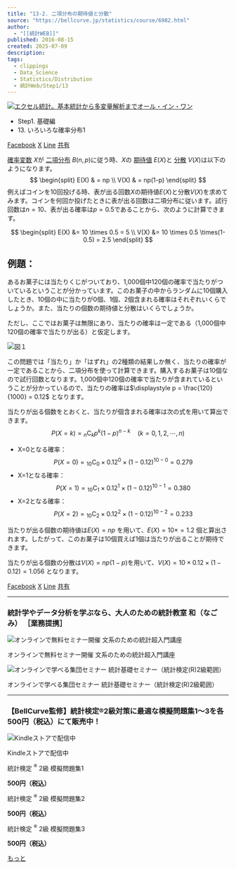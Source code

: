 ```yaml
---
title: "13-2. 二項分布の期待値と分散"
source: "https://bellcurve.jp/statistics/course/6982.html"
author:
  - "[[統計WEB]]"
published: 2016-08-15
created: 2025-07-09
description: 
tags:
  - clippings
  - Data_Science
  - Statistics/Distribution
  - 統計Web/Step1/13
---
```

[![エクセル統計。基本統計から多変量解析までオール・イン・ワン](https://bellcurve.jp/statistics/wp-content/uploads/2024/09/statistics02_a_ver3.png "エクセル統計。基本統計から多変量解析までオール・イン・ワン")](https://bellcurve.jp/ex/)

- Step1. 基礎編
- 13\. いろいろな確率分布1

[Facebook](https://bellcurve.jp/#facebook "Facebook") [X](https://bellcurve.jp/#x "X") [Line](https://bellcurve.jp/#line "Line") [共有](https://www.addtoany.com/share#url=https%3A%2F%2Fbellcurve.jp%2Fstatistics%2Fcourse%2F6982.html&title=13-2.%20%E4%BA%8C%E9%A0%85%E5%88%86%E5%B8%83%E3%81%AE%E6%9C%9F%E5%BE%85%E5%80%A4%E3%81%A8%E5%88%86%E6%95%A3)

[確率変数](https://bellcurve.jp/statistics/glossary/807.html) $X$が [二項分布](https://bellcurve.jp/statistics/glossary/426.html) $B(n,p)$に従う時、$X$の [期待値](https://bellcurve.jp/statistics/glossary/891.html) $E(X)$と [分散](https://bellcurve.jp/statistics/glossary/1032.html) $V(X)$は以下のようになります。
$$
\begin{split}
E(X) & = np \\
V(X) & = np(1-p)
\end{split}
$$
例えばコインを10回投げる時、表が出る回数$X$の期待値$E(X)$と分散$V(X)$を求めてみます。コインを何回か投げたときに表が出る回数は二項分布に従います。試行回数は$n=10$、表が出る確率は$p=0.5$であることから、次のように計算できます。

$$
\begin{split}
E(X) &= 10 \times 0.5 = 5 \\
V(X) &= 10 \times 0.5 \times(1-0.5) = 2.5
\end{split}
$$
## 例題：

あるお菓子には当たりくじがついており、1,000個中120個の確率で当たりがついているということが分かっています。このお菓子の中からランダムに10個購入したとき、10個の中に当たりが0個、1個、2個含まれる確率はそれぞれいくらでしょうか。また、当たりの個数の期待値と分散はいくらでしょうか。

ただし、ここではお菓子は無限にあり、当たりの確率は一定である（1,000個中120個の確率で当たりが出る）と仮定します。

![図１](https://bellcurve.jp/statistics/wp-content/uploads/2016/08/5f19f8038b959234c30f03075d8068f4.png)

この問題では「当たり」か「はずれ」の2種類の結果しか無く、当たりの確率が一定であることから、二項分布を使って計算できます。購入するお菓子は10個なので試行回数となります。1,000個中120個の確率で当たりが含まれているということが分かっているので、当たりの確率は$\displaystyle p = \frac{120}{1000} = 0.12$<!-- ![\displaystyle p=\frac{120}{1000}=0.12](https://bellcurve.jp/statistics/wp-content/ql-cache/quicklatex.com-36ff552c48cccd39e5041ed0c9935d06_l3.svg "Rendered by QuickLaTeX.com")  -->
となります。

当たりが出る個数をとおくと、当たりが個含まれる確率は次の式を用いて算出できます。
$$
P(X=k) = {}_{n} \mathrm{C}_{k}p^{k}(1-p)^{n-k} \quad (k=0,1,2, \cdots , n) 
$$
- X=0となる確率：
$$
P(X=0) = {}_{10} \mathrm{C}_{0} \times 0.12^{0} \times (1-0.12)^{10-0} = 0.279
$$
- X=1となる確率：
$$
P(X=1) = {}_{10} \mathrm{C}_{1} \times 0.12^{1} \times (1-0.12)^{10-1} = 0.380
$$
- X=2となる確率：
$$
P(X=2) = {}_{10} \mathrm{C}_{2} \times 0.12^{2} \times (1-0.12)^{10-2} = 0.233
$$

当たりが出る個数の期待値は$E(X)=np$ を用いて、$E(X)=10 \times = 1.2$ 個と算出されます。したがって、このお菓子は10個買えば1個は当たりが出ることが期待できます。

当たりが出る個数の分散は$V(X)=np(1-p)$を用いて、$V(X)=10 \times 0.12 \times (1-0.12) = 1.056$ となります。

[Facebook](https://bellcurve.jp/#facebook "Facebook") [X](https://bellcurve.jp/#x "X") [Line](https://bellcurve.jp/#line "Line") [共有](https://www.addtoany.com/share#url=https%3A%2F%2Fbellcurve.jp%2Fstatistics%2Fcourse%2F6982.html&title=13-2.%20%E4%BA%8C%E9%A0%85%E5%88%86%E5%B8%83%E3%81%AE%E6%9C%9F%E5%BE%85%E5%80%A4%E3%81%A8%E5%88%86%E6%95%A3)

---

### 統計学やデータ分析を学ぶなら、大人のための統計教室 和（なごみ） ［業務提携］

![オンラインで無料セミナー開催 文系のための統計超入門講座](https://bellcurve.jp/statistics/wp-content/uploads/2025/05/toukeicyounyumon.png)

オンラインで無料セミナー開催 文系のための統計超入門講座

![オンラインで学べる集団セミナー 統計基礎セミナー（統計検定(R)2級範囲）](https://bellcurve.jp/statistics/wp-content/uploads/2025/05/toukeikiso.png)

オンラインで学べる集団セミナー 統計基礎セミナー（統計検定(R)2級範囲）

---

### 【BellCurve監修】統計検定®2級対策に最適な模擬問題集1～3を各500円（税込）にて販売中！

![Kindleストアで配信中](https://bellcurve.jp/statistics/wp-content/uploads/2018/07/bnr_kindle.png)

Kindleストアで配信中

統計検定 <sup>®</sup> 2級 模擬問題集1

**500円（税込）**  

統計検定 <sup>®</sup> 2級 模擬問題集2

**500円（税込）**  

統計検定 <sup>®</sup> 2級 模擬問題集3

**500円（税込）**  

[もっと](https://bellcurve.jp/statistics/course/#addtoany "すべてを表示")